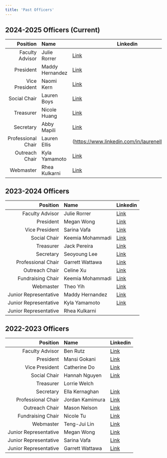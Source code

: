```yaml
---
title: 'Past Officers'
---
```


## 2024-2025 Officers (Current)

|Position|Name|Linkedin|
|-:|:-|-|
|Faculty Advisor|Julie Rorrer|[Link](https://www.linkedin.com/in/julie-rorrer-b1219180/)|
|President|Maddy Hernandez|[Link](https://www.linkedin.com/in/madeline-gabriela-hernandez-a52591226/)|
|Vice President|Naomi Kern|[Link](https://www.linkedin.com/in/naomi-kern/)|
|Social Chair|Lauren Boys|[Link](https://www.linkedin.com/in/lauren-boys-8811a5297/)|
|Treasurer|Nicole Huang|[Link](https://www.linkedin.com/in/nicole-huang-680b04228/)|
|Secretary|Abby Mapili|[Link](https://www.linkedin.com/in/abby-mapili-016092228/)|
|Professional Chair|Lauren Ellis|(https://www.linkedin.com/in/laurenellis2026/)|
|Outreach Chair|Kyla Yamamoto|[Link](https://www.linkedin.com/in/kyla-yamamoto-50019427b/)|
|Webmaster|Rhea Kulkarni|[Link](https://www.linkedin.com/in/rheak80a368134/)|

## 2023-2024 Officers

|Position|Name|Linkedin|
|-:|:-|-|
|Faculty Advisor|Julie Rorrer|[Link](https://www.linkedin.com/in/julie-rorrer-b1219180/)|
|President|Megan Wong|[Link](https://www.linkedin.com/in/wongmeg/)|
|Vice President|Sarina Vafa|[Link](https://www.linkedin.com/in/sarinavafa/)|
|Social Chair|Keemia Mohammadi|[Link](https://www.linkedin.com/in/keemia-mohammadi/)|
|Treasurer|Jack Pereira|[Link](https://www.linkedin.com/in/jackpereira0/)|
|Secretary|Seoyoung Lee|[Link](https://www.linkedin.com/in/seoyoung-lee-8143861bb/)|
|Professional Chair|Garrett Wattawa|[Link](https://www.linkedin.com/in/garrett-wattawa/)|
|Outreach Chair|Celine Xu|[Link](https://www.linkedin.com/in/celine-jiayi-xu/)|
|Fundraising Chair|Keemia Mohammadi|[Link](https://www.linkedin.com/in/keemia-mohammadi/)|
|Webmaster|Theo Yih|[Link](https://www.linkedin.com/in/fyih/)|
|Junior Representative|Maddy Hernandez|[Link](https://www.linkedin.com/in/madeline-gabriela-hernandez-a52591226/)|
|Junior Representative|Kyla Yamamoto|[Link](https://www.linkedin.com/in/kyla-yamamoto-50019427b/)|
|Junior Representative|Rhea Kulkarni||

## 2022-2023 Officers

|Position|Name|Linkedin|
|-:|:-|-|
|Faculty Advisor|Ben Rutz|[Link](https://www.linkedin.com/in/benjaminrutzphd/)||
|President|Mansi Gokani|[Link](https://www.linkedin.com/in/mansi-gokani/)|
|Vice President|Catherine Do|[Link](https://www.linkedin.com/in/catherine-do/)|
|Social Chair|Hannah Nguyen|[Link](https://www.linkedin.com/in/hannahngnguyen/)|
|Treasurer|Lorrie Welch||
|Secretary|Ella Kernaghan|[Link](https://www.linkedin.com/in/ellanore-kernaghan/)|
|Professional Chair|Jordan Kamimura|[Link](https://www.linkedin.com/in/jordan-kamimura/)|
|Outreach Chair|Mason Nelson|[Link](https://www.linkedin.com/in/masnelson/)|
|Fundraising Chair|Nicole Tu|[Link](https://www.linkedin.com/in/nicolemtu/)|
|Webmaster|Teng-Jui Lin|[Link](https://www.linkedin.com/in/tengjuilin/)|
|Junior Representative|Megan Wong|[Link](https://www.linkedin.com/in/wongmeg/)|
|Junior Representative|Sarina Vafa|[Link](https://www.linkedin.com/in/sarinavafa/)|
|Junior Representative|Garrett Wattawa|[Link](https://www.linkedin.com/in/garrett-wattawa/)|
